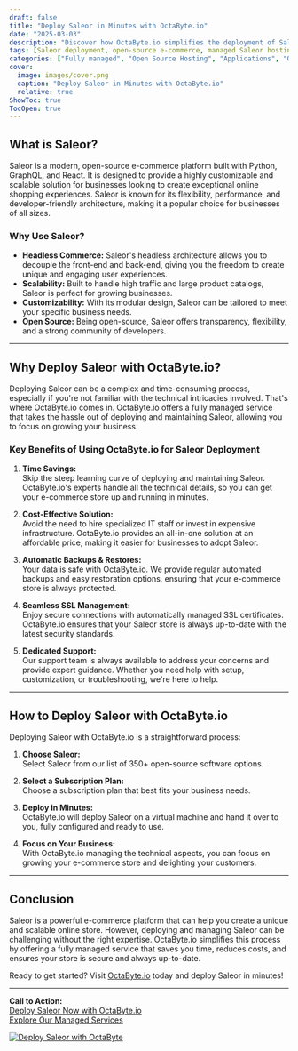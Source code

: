 ```yaml
---
draft: false
title: "Deploy Saleor in Minutes with OctaByte.io"
date: "2025-03-03"
description: "Discover how OctaByte.io simplifies the deployment of Saleor, a cutting-edge open-source e-commerce platform. Save time, reduce costs, and enjoy seamless management with OctaByte's fully managed services."
tags: [Saleor deployment, open-source e-commerce, managed Saleor hosting, OctaByte, Saleor benefits, e-commerce platform, managed open-source software, Saleor setup, Saleor hosting, OctaByte services]
categories: ["Fully managed", "Open Source Hosting", "Applications", "Others", "Saleor"]
cover:
  image: images/cover.png
  caption: "Deploy Saleor in Minutes with OctaByte.io"
  relative: true
ShowToc: true
TocOpen: true
---
```



## What is Saleor?

Saleor is a modern, open-source e-commerce platform built with Python, GraphQL, and React. It is designed to provide a highly customizable and scalable solution for businesses looking to create exceptional online shopping experiences. Saleor is known for its flexibility, performance, and developer-friendly architecture, making it a popular choice for businesses of all sizes.

### Why Use Saleor?

- **Headless Commerce:** Saleor's headless architecture allows you to decouple the front-end and back-end, giving you the freedom to create unique and engaging user experiences.
- **Scalability:** Built to handle high traffic and large product catalogs, Saleor is perfect for growing businesses.
- **Customizability:** With its modular design, Saleor can be tailored to meet your specific business needs.
- **Open Source:** Being open-source, Saleor offers transparency, flexibility, and a strong community of developers.

---

## Why Deploy Saleor with OctaByte.io?

Deploying Saleor can be a complex and time-consuming process, especially if you're not familiar with the technical intricacies involved. That's where OctaByte.io comes in. OctaByte.io offers a fully managed service that takes the hassle out of deploying and maintaining Saleor, allowing you to focus on growing your business.

### Key Benefits of Using OctaByte.io for Saleor Deployment

1. **Time Savings:**  
   Skip the steep learning curve of deploying and maintaining Saleor. OctaByte.io's experts handle all the technical details, so you can get your e-commerce store up and running in minutes.

2. **Cost-Effective Solution:**  
   Avoid the need to hire specialized IT staff or invest in expensive infrastructure. OctaByte.io provides an all-in-one solution at an affordable price, making it easier for businesses to adopt Saleor.

3. **Automatic Backups & Restores:**  
   Your data is safe with OctaByte.io. We provide regular automated backups and easy restoration options, ensuring that your e-commerce store is always protected.

4. **Seamless SSL Management:**  
   Enjoy secure connections with automatically managed SSL certificates. OctaByte.io ensures that your Saleor store is always up-to-date with the latest security standards.

5. **Dedicated Support:**  
   Our support team is always available to address your concerns and provide expert guidance. Whether you need help with setup, customization, or troubleshooting, we're here to help.

---

## How to Deploy Saleor with OctaByte.io

Deploying Saleor with OctaByte.io is a straightforward process:

1. **Choose Saleor:**  
   Select Saleor from our list of 350+ open-source software options.

2. **Select a Subscription Plan:**  
   Choose a subscription plan that best fits your business needs.

3. **Deploy in Minutes:**  
   OctaByte.io will deploy Saleor on a virtual machine and hand it over to you, fully configured and ready to use.

4. **Focus on Your Business:**  
   With OctaByte.io managing the technical aspects, you can focus on growing your e-commerce store and delighting your customers.

---

## Conclusion

Saleor is a powerful e-commerce platform that can help you create a unique and scalable online store. However, deploying and managing Saleor can be challenging without the right expertise. OctaByte.io simplifies this process by offering a fully managed service that saves you time, reduces costs, and ensures your store is secure and always up-to-date.

Ready to get started? Visit [OctaByte.io](https://octabyte.io) today and deploy Saleor in minutes!

---

**Call to Action:**  
[Deploy Saleor Now with OctaByte.io](#)  
[Explore Our Managed Services](#)

[![Deploy Saleor with OctaByte](/images/deploy-on-octabyte.png)](https://octabyte.io/fully-managed-open-source-services/applications/others/saleor)